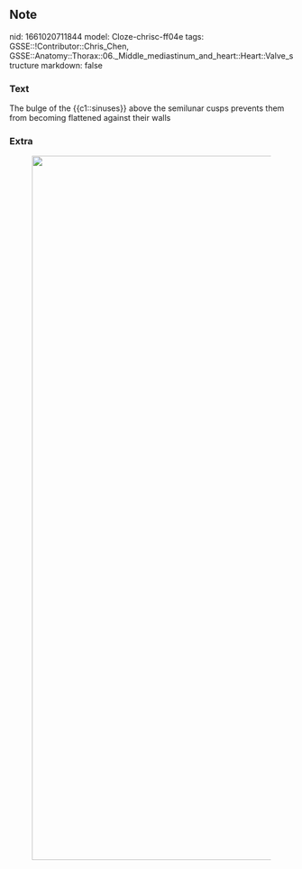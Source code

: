 ## Note
nid: 1661020711844
model: Cloze-chrisc-ff04e
tags: GSSE::!Contributor::Chris_Chen, GSSE::Anatomy::Thorax::06._Middle_mediastinum_and_heart::Heart::Valve_structure
markdown: false

### Text
<div class='toggle'>
  The bulge of the {{c1::sinuses}} above the semilunar cusps
  prevents them from becoming flattened against their walls
</div>

### Extra
<figure id="ca77a097-fb15-4090-8c45-aebaf57706b5" class="image">
  <a href= 
  "Structure%20of%20heart%20valves%208684f60890084f6e9f6b2b314f03d8b5/Untitled%202.png">
  <img style="width:1250px" src= 
  "303771b2622ad64d4f9499aa7516d88eafd70f33.png"></a>
</figure>
